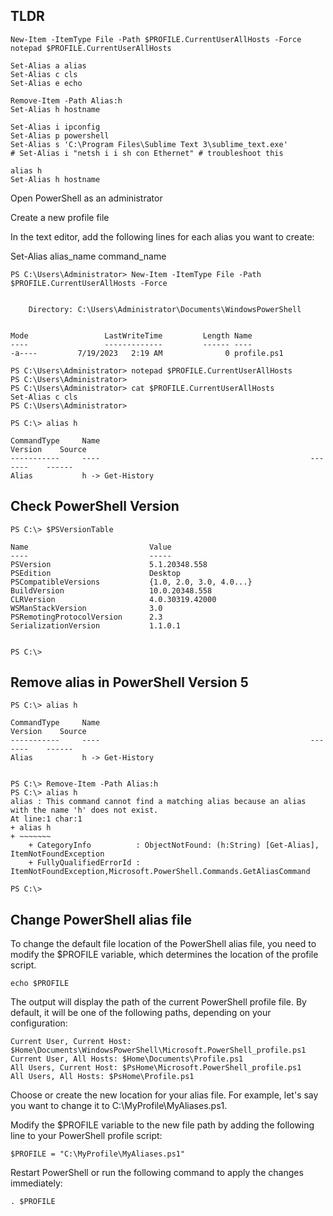 ## TLDR
```
New-Item -ItemType File -Path $PROFILE.CurrentUserAllHosts -Force
notepad $PROFILE.CurrentUserAllHosts
```
```
Set-Alias a alias
Set-Alias c cls
Set-Alias e echo

Remove-Item -Path Alias:h
Set-Alias h hostname

Set-Alias i ipconfig
Set-Alias p powershell
Set-Alias s 'C:\Program Files\Sublime Text 3\sublime_text.exe'
# Set-Alias i "netsh i i sh con Ethernet" # troubleshoot this
```

```
alias h
Set-Alias h hostname
```

Open PowerShell as an administrator

Create a new profile file

In the text editor, add the following lines for each alias you want to create:

Set-Alias alias_name command_name
```
PS C:\Users\Administrator> New-Item -ItemType File -Path $PROFILE.CurrentUserAllHosts -Force


    Directory: C:\Users\Administrator\Documents\WindowsPowerShell


Mode                 LastWriteTime         Length Name
----                 -------------         ------ ----
-a----         7/19/2023   2:19 AM              0 profile.ps1

PS C:\Users\Administrator> notepad $PROFILE.CurrentUserAllHosts
PS C:\Users\Administrator>
PS C:\Users\Administrator> cat $PROFILE.CurrentUserAllHosts
Set-Alias c cls
PS C:\Users\Administrator>
```
```
PS C:\> alias h

CommandType     Name                                               Version    Source
-----------     ----                                               -------    ------
Alias           h -> Get-History
```

## Check PowerShell Version
```
PS C:\> $PSVersionTable

Name                           Value
----                           -----
PSVersion                      5.1.20348.558
PSEdition                      Desktop
PSCompatibleVersions           {1.0, 2.0, 3.0, 4.0...}
BuildVersion                   10.0.20348.558
CLRVersion                     4.0.30319.42000
WSManStackVersion              3.0
PSRemotingProtocolVersion      2.3
SerializationVersion           1.1.0.1


PS C:\>
```
## Remove alias in PowerShell Version 5
```
PS C:\> alias h

CommandType     Name                                               Version    Source
-----------     ----                                               -------    ------
Alias           h -> Get-History


PS C:\> Remove-Item -Path Alias:h
PS C:\> alias h
alias : This command cannot find a matching alias because an alias with the name 'h' does not exist.
At line:1 char:1
+ alias h
+ ~~~~~~~
    + CategoryInfo          : ObjectNotFound: (h:String) [Get-Alias], ItemNotFoundException
    + FullyQualifiedErrorId : ItemNotFoundException,Microsoft.PowerShell.Commands.GetAliasCommand

PS C:\>
```
## Change PowerShell alias file

To change the default file location of the PowerShell alias file, you need to modify the $PROFILE variable, which determines the location of the profile script.
```
echo $PROFILE
```
The output will display the path of the current PowerShell profile file. By default, it will be one of the following paths, depending on your configuration:
```
Current User, Current Host: $Home\Documents\WindowsPowerShell\Microsoft.PowerShell_profile.ps1
Current User, All Hosts: $Home\Documents\Profile.ps1
All Users, Current Host: $PsHome\Microsoft.PowerShell_profile.ps1
All Users, All Hosts: $PsHome\Profile.ps1
```

Choose or create the new location for your alias file. For example, let's say you want to change it to C:\MyProfile\MyAliases.ps1.

Modify the $PROFILE variable to the new file path by adding the following line to your PowerShell profile script:
```
$PROFILE = "C:\MyProfile\MyAliases.ps1"
```
Restart PowerShell or run the following command to apply the changes immediately:
```
. $PROFILE
```